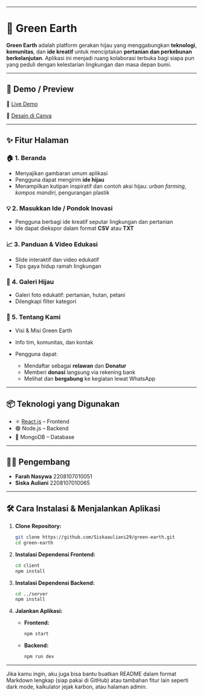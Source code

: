 
---

# 🌱 Green Earth

**Green Earth** adalah platform gerakan hijau yang menggabungkan **teknologi**, **komunitas**, dan **ide kreatif** untuk menciptakan **pertanian dan perkebunan berkelanjutan**. Aplikasi ini menjadi ruang kolaborasi terbuka bagi siapa pun yang peduli dengan kelestarian lingkungan dan masa depan bumi.

---

## 🚀 Demo / Preview

🎥 [Live Demo](https://youtu.be/GXTIOyZdkNU?si=8nMVr9HQk-m-fF6z)

📄 [Desain di Canva](https://www.canva.com/design/DAGkrjii1oc/HhT-pHDd8qF8HR-J38wAag/edit?utm_content=DAGkrjii1oc&utm_campaign=designshare&utm_medium=link2&utm_source=sharebutton)

---

## ✨ Fitur Halaman

### 🏠 1. Beranda

* Menyajikan gambaran umum aplikasi
* Pengguna dapat mengirim **ide hijau**
* Menampilkan kutipan inspiratif dan contoh aksi hijau: *urban farming*, *kompos mandiri*, pengurangan plastik

### 💡 2. Masukkan Ide / Pondok Inovasi

* Pengguna berbagi ide kreatif seputar lingkungan dan pertanian
* Ide dapat diekspor dalam format **CSV** atau **TXT**

### 📈 3. Panduan & Video Edukasi

* Slide interaktif dan video edukatif
* Tips gaya hidup ramah lingkungan

### 📸 4. Galeri Hijau

* Galeri foto edukatif: pertanian, hutan, petani
* Dilengkapi filter kategori

### 🧩 5. Tentang Kami

* Visi & Misi Green Earth
* Info tim, komunitas, dan kontak
* Pengguna dapat:

  * Mendaftar sebagai **relawan** dan **Donatur**
  * Memberi **donasi** langsung via rekening bank
  * Melihat dan **bergabung** ke kegiatan lewat WhatsApp

---

## 📦 Teknologi yang Digunakan

* ⚛️ [React.js](https://reactjs.org/) – Frontend
* 🟢 Node.js – Backend
* 🍃 MongoDB – Database

---

## 👩‍💻 Pengembang

* **Farah Nasywa** 2208107010051
* **Siska Auliani** 2208107010065
  
---

## 🛠️ Cara Instalasi & Menjalankan Aplikasi

1. **Clone Repository:**

   ```bash
   git clone https://github.com/Siskaauliani29/green-earth.git
   cd green-earth
   ```

2. **Instalasi Dependensi Frontend:**

   ```bash
   cd client
   npm install
   ```

3. **Instalasi Dependensi Backend:**

   ```bash
   cd ../server
   npm install
   ```

4. **Jalankan Aplikasi:**

   * **Frontend:**

     ```bash
     npm start
     ```
   * **Backend:**

     ```bash
     npm run dev
     ```

---

Jika kamu ingin, aku juga bisa bantu buatkan README dalam format Markdown lengkap (siap pakai di GitHub) atau tambahan fitur lain seperti dark mode, kalkulator jejak karbon, atau halaman admin.
